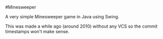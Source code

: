#Minesweeper

A very simple Minesweeper game in Java using Swing.

This was made a while ago (around 2010) without any VCS so the commit timestamps won't make sense.